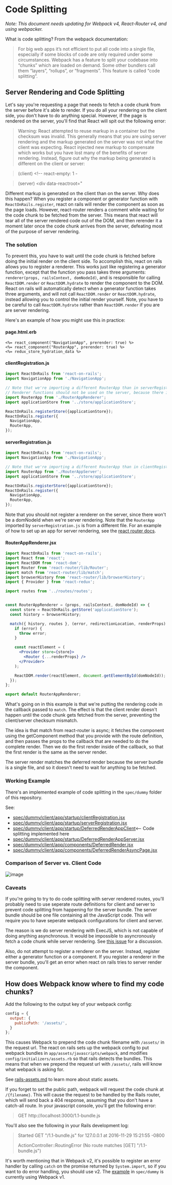 # Code Splitting

*Note: This document needs updating for Webpack v4, React-Router v4, and using webpacker.*

What is code splitting? From the webpack documentation:

> For big web apps it’s not efficient to put all code into a single file, especially if some blocks of code are only required under some circumstances. Webpack has a feature to split your codebase into “chunks” which are loaded on demand. Some other bundlers call them “layers”, “rollups”, or “fragments”. This feature is called “code splitting”.

## Server Rendering and Code Splitting

Let's say you're requesting a page that needs to fetch a code chunk from the server before it's able to render. If you do all your rendering on the client side, you don't have to do anything special. However, if the page is rendered on the server, you'll find that React will spit out the following error:

> Warning: React attempted to reuse markup in a container but the checksum was invalid. This generally means that you are using server rendering and the markup generated on the server was not what the client was expecting. React injected new markup to compensate which works but you have lost many of the benefits of server rendering. Instead, figure out why the markup being generated is different on the client or server:

> (client) <!-- react-empty: 1 -

> (server) <div data-reactroot="
<!--This comment is here because the comment beginning on line 13 messes up Sublime's markdown parsing-->

Different markup is generated on the client than on the server. Why does this happen? When you register a component or generator function with `ReactOnRails.register`, react on rails will render the component as soon as the page loads. However, react-router renders a comment while waiting for the code chunk to be fetched from the server. This means that react will tear all of the server rendered code out of the DOM, and then rerender it a moment later once the code chunk arrives from the server, defeating most of the purpose of server rendering.

### The solution

To prevent this, you have to wait until the code chunk is fetched before doing the initial render on the client side. To accomplish this, react on rails allows you to register a renderer. This works just like registering a generator function, except that the function you pass takes three arguments: `renderer(props, railsContext, domNodeId)`, and is responsible for calling `ReactDOM.render` or `ReactDOM.hydrate` to render the component to the DOM. React on rails will automatically detect when a generator function takes three arguments, and will not call `ReactDOM.render` or `ReactDOM.hydrate`, instead allowing you to control the initial render yourself. Note, you have to be careful to call `ReactDOM.hydrate` rather than `ReactDOM.render` if you are are server rendering.

Here's an example of how you might use this in practice:

#### page.html.erb
```erb
<%= react_component("NavigationApp", prerender: true) %>
<%= react_component("RouterApp", prerender: true) %>
<%= redux_store_hydration_data %>
```

#### clientRegistration.js
```js
import ReactOnRails from 'react-on-rails';
import NavigationApp from './NavigationApp';

// Note that we're importing a different RouterApp than in serverRegistration.js
// Renderer functions should not be used on the server, because there is no DOM.
import RouterApp from './RouterAppRenderer';
import applicationStore from '../store/applicationStore';

ReactOnRails.registerStore({applicationStore});
ReactOnRails.register({
  NavigationApp,
  RouterApp,
});
```

#### serverRegistration.js
```js
import ReactOnRails from 'react-on-rails';
import NavigationApp from './NavigationApp';

// Note that we're importing a different RouterApp than in clientRegistration.js
import RouterApp from './RouterAppServer';
import applicationStore from '../store/applicationStore';

ReactOnRails.registerStore({applicationStore});
ReactOnRails.register({
  NavigationApp,
  RouterApp,
});
```
Note that you should not register a renderer on the server, since there won't be a domNodeId when we're server rendering. Note that the `RouterApp` imported by `serverRegistration.js` is from a different file. For an example of how to set up an app for server rendering, see the [react router docs](../additional-reading/react-router.md).

#### RouterAppRenderer.jsx
```jsx
import ReactOnRails from 'react-on-rails';
import React from 'react';
import ReactDOM from 'react-dom';
import Router from 'react-router/lib/Router';
import match from 'react-router/lib/match';
import browserHistory from 'react-router/lib/browserHistory';
import { Provider } from 'react-redux';

import routes from '../routes/routes';


const RouterAppRenderer = (props, railsContext, domNodeId) => {
  const store = ReactOnRails.getStore('applicationStore');
  const history = browserHistory;

  match({ history, routes }, (error, redirectionLocation, renderProps) => {
    if (error) {
      throw error;
    }

    const reactElement = (
      <Provider store={store}>
        <Router {...renderProps} />
      </Provider>
    );

    ReactDOM.render(reactElement, document.getElementById(domNodeId));
  });
};

export default RouterAppRenderer;
```

What's going on in this example is that we're putting the rendering code in the callback passed to `match`. The effect is that the client render doesn't happen until the code chunk gets fetched from the server, preventing the client/server checksum mismatch.

The idea is that match from react-router is async; it fetches the component using the getComponent method that you provide with the route definition, and then passes the props to the callback that are needed to do the complete render. Then we do the first render inside of the callback, so that the first render is the same as the server render.

The server render matches the deferred render because the server bundle is a single file, and so it doesn't need to wait for anything to be fetched.

### Working Example

There's an implemented example of code splitting in the `spec/dummy` folder of this repository.

See:

- [spec/dummy/client/app/startup/clientRegistration.jsx](https://github.com/shakacode/react_on_rails/tree/master/spec/dummy/client/app/startup/clientRegistration.jsx)
- [spec/dummy/client/app/startup/serverRegistration.jsx](https://github.com/shakacode/react_on_rails/tree/master/spec/dummy/client/app/startup/serverRegistration.jsx)
- [spec/dummy/client/app/startup/DeferredRenderAppClient](https://github.com/shakacode/react_on_rails/tree/master/spec/dummy/client/app/startup/DeferredRenderAppClient.jsx)<-- Code splitting implemented here
- [spec/dummy/client/app/startup/DeferredRenderAppServer.jsx](https://github.com/shakacode/react_on_rails/tree/master/spec/dummy/client/app/startup/DeferredRenderAppServer.jsx)
- [spec/dummy/client/app/components/DeferredRender.jsx](https://github.com/shakacode/react_on_rails/tree/master/spec/dummy/client/app/components/DeferredRender.jsx)
- [spec/dummy/client/app/components/DeferredRenderAsyncPage.jsx](https://github.com/shakacode/react_on_rails/tree/master/spec/dummy/client/app/components/DeferredRenderAsyncPage.jsx)

### Comparison of Server vs. Client Code

![image](https://user-images.githubusercontent.com/1118459/42479546-2296f794-8375-11e8-85ff-52629fcaf657.png)

### Caveats

If you're going to try to do code splitting with server rendered routes, you'll probably need to use seperate route definitions for client and server to prevent code splitting from happening for the server bundle. The server bundle should be one file containing all the JavaScript code. This will require you to have seperate webpack configurations for client and server.

The reason is we do server rendering with ExecJS, which is not capable of doing anything asynchronous. It would be impossible to asyncronously fetch a code chunk while server rendering. See [this issue](https://github.com/shakacode/react_on_rails/issues/477) for a discussion.

Also, do not attempt to register a renderer on the server. Instead, register either a generator function or a component. If you register a renderer in the server bundle, you'll get an error when react on rails tries to server render the component.

## How does Webpack know where to find my code chunks?

Add the following to the output key of your webpack config:

```js
config = {
  output: {
    publicPath: '/assets/',
  }
};
```

This causes Webpack to prepend the code chunk filename with `/assets/` in the request url. The react on rails sets up the webpack config to put webpack bundles in `app/assets/javascripts/webpack`, and modifies `config/initializers/assets.rb` so that rails detects the bundles. This means that when we prepend the request url with `/assets/`, rails will know what webpack is asking for.

See [rails-assets.md](rails-assets.md) to learn more about static assets.

If you forget to set the public path, webpack will request the code chunk at `/{filename}`. This will cause the request to be handled by the Rails router, which will send back a 404 response, assuming that you don't have a catch-all route. In your javascript console, you'll get the following error:

> GET http://localhost:3000/1.1-bundle.js

You'll also see the following in your Rails development log:

> Started GET "/1.1-bundle.js" for 127.0.0.1 at 2016-11-29 15:21:55 -0800
>
> ActionController::RoutingError (No route matches [GET] "/1.1-bundle.js")

It's worth mentioning that in Webpack v2, it's possible to register an error handler by calling `catch` on the promise returned by `System.import`, so if you want to do error handling, you should use v2. The [example](#working-example) in `spec/dummy` is currently using Webpack v1.
